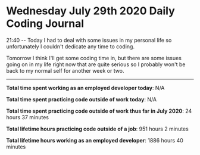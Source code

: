 # Wednesday July 29th 2020 Daily Coding Journal

21:40 -- Today I had to deal with some issues in my personal life so unfortunately I couldn't
dedicate any time to coding.

Tomorrow I think I'll get some coding time in, but there are some issues going on in my life right now that are quite serious so I probably won't be back to my normal self for another week or two.

---

**Total time spent working as an employed developer today**: N/A

**Total time spent practicing code outside of work today**: N/A

**Total time spent practicing code outside of work thus far in July 2020**: 24 hours 37 minutes

**Total lifetime hours practicing code outside of a job**: 951 hours 2 minutes

**Total lifetime hours working as an employed developer**: 1886 hours 40 minutes
